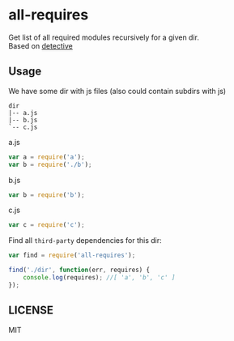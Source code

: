 all-requires
============

Get list of all required modules recursively for a given dir.    
Based on [detective](https://github.com/substack/node-detective)

## Usage

We have some dir with js files (also could contain subdirs with js)

```
dir
|-- a.js
|-- b.js
`-- c.js
```

a.js

```javascript
var a = require('a');
var b = require('./b');
```

b.js

```javascript
var b = require('b');
```

c.js

```javascript
var c = require('c');
```

Find all `third-party` dependencies for this dir:

```javascript
var find = require('all-requires');

find('./dir', function(err, requires) {
	console.log(requires); //[ 'a', 'b', 'c' ]
});
```

## LICENSE
MIT
